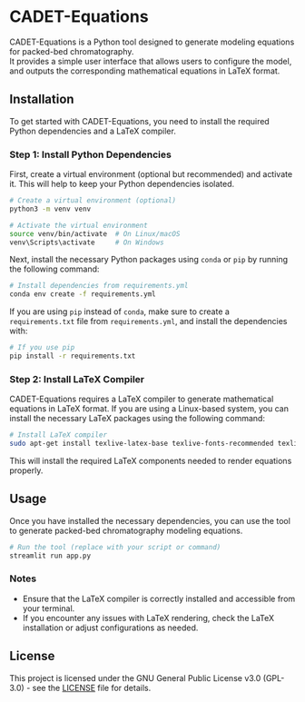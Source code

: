 # CADET-Equations

CADET-Equations is a Python tool designed to generate modeling equations for packed-bed chromatography.  
It provides a simple user interface that allows users to configure the model, and outputs the corresponding mathematical equations in LaTeX format.

## Installation

To get started with CADET-Equations, you need to install the required Python dependencies and a LaTeX compiler.

### Step 1: Install Python Dependencies

First, create a virtual environment (optional but recommended) and activate it. This will help to keep your Python dependencies isolated.

```bash
# Create a virtual environment (optional)
python3 -m venv venv

# Activate the virtual environment
source venv/bin/activate  # On Linux/macOS
venv\Scripts\activate     # On Windows
```

Next, install the necessary Python packages using `conda` or `pip` by running the following command:

```bash
# Install dependencies from requirements.yml
conda env create -f requirements.yml
```

If you are using `pip` instead of `conda`, make sure to create a `requirements.txt` file from `requirements.yml`, and install the dependencies with:

```bash
# If you use pip
pip install -r requirements.txt
```

### Step 2: Install LaTeX Compiler

CADET-Equations requires a LaTeX compiler to generate mathematical equations in LaTeX format. If you are using a Linux-based system, you can install the necessary LaTeX packages using the following command:

```bash
# Install LaTeX compiler
sudo apt-get install texlive-latex-base texlive-fonts-recommended texlive-fonts-extra texlive-latex-extra
```

This will install the required LaTeX components needed to render equations properly.

## Usage

Once you have installed the necessary dependencies, you can use the tool to generate packed-bed chromatography modeling equations.

```bash
# Run the tool (replace with your script or command)
streamlit run app.py
```

### Notes
- Ensure that the LaTeX compiler is correctly installed and accessible from your terminal.
- If you encounter any issues with LaTeX rendering, check the LaTeX installation or adjust configurations as needed.

## License

This project is licensed under the GNU General Public License v3.0 (GPL-3.0) - see the [LICENSE](LICENSE) file for details.
